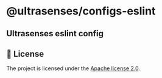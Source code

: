 # @ultrasenses/configs-eslint

## Ultrasenses eslint config

## 📄 License

The project is licensed under the [Apache license 2.0](https://www.apache.org/licenses/LICENSE-2.0).